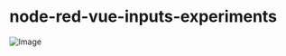 # node-red-vue-inputs-experiments

![Image](https://github.com/user-attachments/assets/be9feacd-edb1-4b74-8c8b-919b888ea218)
